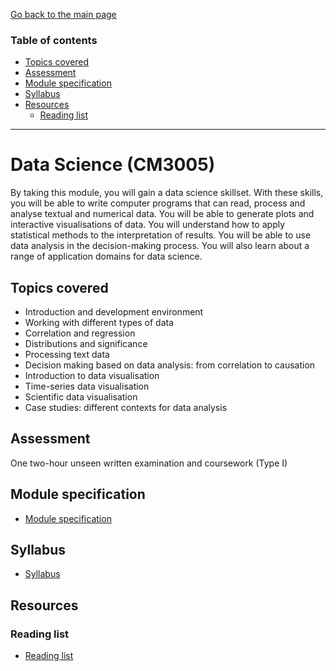 [Go back to the main page](../../../README.md)

### Table of contents

- [Topics covered](#topics-covered)
- [Assessment](#assessment)
- [Module specification](#module-specification)
- [Syllabus](#syllabus)
- [Resources](#resources)
  - [Reading list](#reading-list)

---

# Data Science (CM3005)

By taking this module, you will gain a data science skillset. With
these skills, you will be able to write computer programs that can
read, process and analyse textual and numerical data. You will be able
to generate plots and interactive visualisations of data. You will
understand how to apply statistical methods to the interpretation of
results. You will be able to use data analysis in the decision-making
process. You will also learn about a range of application domains for
data science.

## Topics covered

- Introduction and development environment
- Working with different types of data
- Correlation and regression
- Distributions and significance
- Processing text data
- Decision making based on data analysis: from correlation to causation
- Introduction to data visualisation
- Time-series data visualisation
- Scientific data visualisation
- Case studies: different contexts for data analysis

## Assessment

One two-hour unseen written examination and coursework (Type I)

## Module specification

- [Module specification](https://github.com/world-class/binary-assets/blob/master/modules/module_specification/CM3005_DS-Module-Spec.pdf)

## Syllabus

- [Syllabus](https://github.com/world-class/binary-assets/blob/master/modules/syllabi/Syllabus_CM3005_DS.pdf)

## Resources

### Reading list

- [Reading list](https://github.com/world-class/binary-assets/blob/master/modules/cm3005_ds/CM3005_reading_list.pdf)
